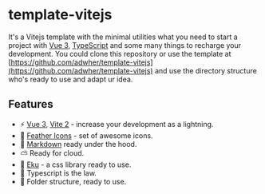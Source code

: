 # template-vitejs

It's a Vitejs template with the minimal utilities what you need to start a project with [Vue 3](https://v3.vuejs.org), [TypeScript](https://www.typescriptlang.org) and some many things to recharge your development. You could clone this repository or use the template at [https://github.com/adwher/template-vitejs](https://github.com/adwher/template-vitejs) and use the directory structure who's ready to use and adapt ur idea.

## Features

- ⚡️ [Vue 3](https://v3.vuejs.org), [Vite 2](https://vitejs.dev) - increase your development as a lightning.
- 🤩 [Feather Icons](https://github.com/adwher/featherweb) - set of awesome icons.
- 📖 [Markdown](https://github.com/antfu/vite-plugin-md) ready under the hood.
- ⛅ Ready for cloud.
- 🎨 [Eku](https://github.com/ekucss/eku) - a css library ready to use.
- 🤖 Typescript is the law.
- 📁 Folder structure, ready to use.